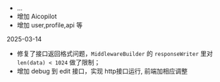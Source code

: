 - ...
- 增加 Aicopilot
- 增加 user,profile,api 等

2025-03-14

- 修复了接口返回格式问题，`MiddlewareBuilder` 的 `responseWriter` 里对 `len(data) < 1024` 做了限制；
- 增加 debug 到 edit 接口，实现 http接口运行, 前端加相应调整